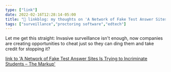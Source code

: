```yaml
---
type: ["link"]
date: 2022-02-16T12:28:14-05:00
title: "🔗 linkblog: my thoughts on 'A Network of Fake Test Answer Sites Is Trying to Incriminate Students – The Markup'"
tags: ["surveillance","proctoring software","edtech"]
---
```

Let me get this straight: Invasive surveillance isn't enough, now companies are creating opportunities to cheat just so they can ding them and take credit for stopping it?
 
[link to 'A Network of Fake Test Answer Sites Is Trying to Incriminate Students – The Markup'](https://themarkup.org/machine-learning/2022/02/15/a-network-of-fake-test-answer-sites-is-trying-to-incriminate-students)
